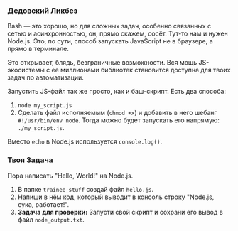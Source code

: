 ### Дедовский Ликбез

Bash — это хорошо, но для сложных задач, особенно связанных с сетью и асинхронностью, он, прямо скажем, сосёт. Тут-то нам и нужен Node.js. Это, по сути, способ запускать JavaScript не в браузере, а прямо в терминале.

Это открывает, блядь, безграничные возможности. Вся мощь JS-экосистемы с её миллионами библиотек становится доступна для твоих задач по автоматизации.

Запустить JS-файл так же просто, как и баш-скрипт. Есть два способа:
1.  `node my_script.js`
2.  Сделать файл исполняемым (`chmod +x`) и добавить в него шебанг `#!/usr/bin/env node`. Тогда можно будет запускать его напрямую: `./my_script.js`.

Вместо `echo` в Node.js используется `console.log()`.

### Твоя Задача

Пора написать "Hello, World!" на Node.js.

1.  В папке `trainee_stuff` создай файл `hello.js`.
2.  Напиши в нём код, который выводит в консоль строку "Node.js, сука, работает!".
3.  **Задача для проверки:** Запусти свой скрипт и сохрани его вывод в файл `node_output.txt`.
